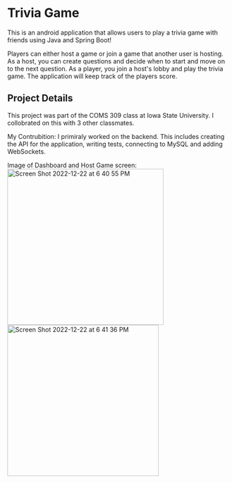 # Trivia Game

This is an android application that allows users to play a trivia game with friends using Java and Spring Boot!

Players can either host a game or join a game that another user is hosting.
As a host, you can create questions and decide when to start and move on to the next question.
As a player, you join a host's lobby and play the trivia game. The application will keep track of the players score.

## Project Details
This project was part of the COMS 309 class at Iowa State University. I collobrated on this with 3 other classmates.

My Contrubition:
I primiraly worked on the backend. This includes creating the API for the application, writing tests, connecting to MySQL and adding WebSockets.

Image of Dashboard and Host Game screen:
<img width="354" alt="Screen Shot 2022-12-22 at 6 40 55 PM" src="https://user-images.githubusercontent.com/84790796/209248634-bb2aa04a-7719-43c0-b5d6-86e7a39b1a7a.png">
<img width="343" alt="Screen Shot 2022-12-22 at 6 41 36 PM" src="https://user-images.githubusercontent.com/84790796/209248639-d7602b44-998b-444b-94cd-834987532dff.png">
